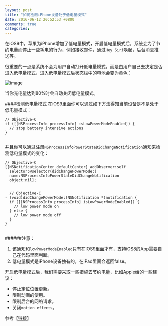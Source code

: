 ```yaml
---
layout: post
title: "如何检测iPhone设备处于低电量模式"
date: 2016-06-12 20:52:53 +0800
comments: true
categories: 
---
```

在iOS9中，苹果为iPhone增加了低电量模式，开启低电量模式后，系统会为了节约电量而停止一些耗电的行为，例如接收邮件，通过`Hey Siri`唤起，后台消息推送等。  
  
很重要的一点是系统不会为用户自动打开低电量模式，而是由用户自己去决定是否进入低电量模式，进入低电量模式后状态栏中的电池会变为黄色：  
<!--more-->
![image](http://ww2.sinaimg.cn/mw690/8f7a6fe0jw1f4sqcia5uuj20jq0f4gn2.jpg)  
  
当你充电量达到80%时会自动关闭低电量模式。  
  
####检测低电量模式
在iOS9里面你可以通过如下方法得知当前设备是不是处于低电量模式：  
  
```  
// Objective-C
if ([[NSProcessInfo processInfo] isLowPowerModeEnabled]) {
  // stop battery intensive actions
}
  
```  
  
并且你可以通过注册`NSProcessInfoPowerStateDidChangeNotification`通知来检测低电量模式的变化：  
  
```  
// Objective-C
[[NSNotificationCenter defaultCenter] addObserver:self
  selector:@selector(didChangePowerMode:)
  name:NSProcessInfoPowerStateDidChangeNotification
  object:nil];
  
  
  // Objective-C
- (void)didChangePowerMode:(NSNotification *)notification {
  if ([[NSProcessInfo processInfo] isLowPowerModeEnabled]) {
    // low power mode on
  } else {
    // low power mode off
  }
}
  
```     
  
######注意：  
1. 该通知和`lowPowerModeEnabled`只有在iOS9里面才有，支持iOS8的App需要自己在代码里面判断。
2. 低电量模式是iPhone设备独有的，在iPad里面会返回false。  
  
开启低电量模式后，我们需要采取一些措施去节约电量，比如Apple给的一些建议：  
  
- 停止定位位置更新。
- 限制动画的使用。
- 限制后台的网络请求。
- 关闭`motion effects`。

参考【[链接](http://useyourloaf.com/blog/detecting-low-power-mode/?utm_campaign=iOS%2BDev%2BWeekly&utm_medium=web&utm_source=iOS_Dev_Weekly_Issue_252)】

  
